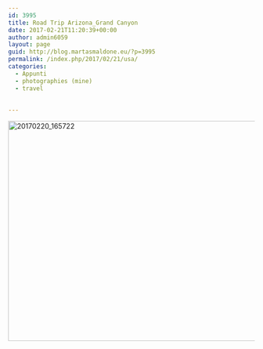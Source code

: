 ```yaml
---
id: 3995
title: Road Trip Arizona_Grand Canyon
date: 2017-02-21T11:20:39+00:00
author: admin6059
layout: page
guid: http://blog.martasmaldone.eu/?p=3995
permalink: /index.php/2017/02/21/usa/
categories:
  - Appunti
  - photographies (mine)
  - travel
  
  
---
```

<img class="aligncenter wp-image-4001 size-large" src="http://blog.martasmaldone.eu/wp-content/uploads/2017/03/20170220_165722-1-1024x660.jpg" alt="20170220_165722" width="697" height="449" srcset="http://blog.martasmaldone.eu/wp-content/uploads/2017/03/20170220_165722-1-1024x660.jpg 1024w, http://blog.martasmaldone.eu/wp-content/uploads/2017/03/20170220_165722-1-300x193.jpg 300w, http://blog.martasmaldone.eu/wp-content/uploads/2017/03/20170220_165722-1-768x495.jpg 768w" sizes="(max-width: 697px) 100vw, 697px" />